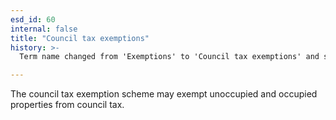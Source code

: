 ```yaml
---
esd_id: 60
internal: false
title: "Council tax exemptions"
history: >-
  Term name changed from 'Exemptions' to 'Council tax exemptions' and scope notes added in version 2.02. Term name changed from 'Council tax exemptions' to 'Council tax - exemptions' in version 3.00. Name changed to 'Council tax exemptions' in version 4.00

---
```


The council tax exemption scheme may exempt unoccupied and occupied properties from council tax.

